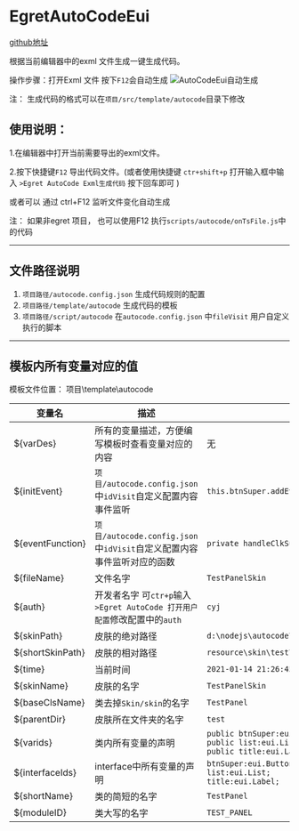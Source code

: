 # EgretAutoCodeEui

[github地址](https://github.com/chengyoujie/egretautocodeeui)

根据当前编辑器中的exml 文件生成一键生成代码。 

操作步骤：打开Exml 文件 按下`F12`会自动生成
![AutoCodeEui自动生成](https://img-blog.csdnimg.cn/20201107162857979.gif)

注： 生成代码的格式可以在`项目/src/template/autocode`目录下修改


## 使用说明：

1.在编辑器中打开当前需要导出的exml文件。

2.按下快捷键`F12` 导出代码文件。(或者使用快捷键 `ctr+shift+p` 打开输入框中输入    `>Egret AutoCode Exml生成代码` 按下回车即可 )

或者可以 通过  ctrl+F12  监听文件变化自动生成

注：
如果非egret 项目， 也可以使用F12 执行`scripts/autocode/onTsFile.js`中的代码

---
## 文件路径说明

1. `项目路径/autocode.config.json`  生成代码规则的配置
2. `项目路径/template/autocode`     生成代码的模板
3. `项目路径/script/autocode`       在`autocode.config.json` 中`fileVisit` 用户自定义执行的脚本

---


## 模板内所有变量对应的值


模板文件位置：  项目\template\autocode


|  变量名   | 描述  |  示例  |
|  ----  | ----  | ----  | 
| ${varDes}  | 所有的变量描述，方便编写模板时查看变量对应的内容 |  无 |
| ${initEvent}  | `项目/autocode.config.json`中`idVisit`自定义配置内容 事件监听 | `this.btnSuper.addEventListener(egret.TouchEvent.TOUCH_TAP, this.handleClkSuper, this)` |
| ${eventFunction}  | `项目/autocode.config.json`中`idVisit`自定义配置内容  事件监听对应的函数 | `private handleClkSuper(){		}` |
| ${fileName}  | 文件名字 | `TestPanelSkin` |
| ${auth}  | 开发者名字 可`ctr+p`输入`>Egret AutoCode 打开用户配置`修改配置中的`auth` | `cyj` |
| ${skinPath}  | 皮肤的绝对路径 | `d:\nodejs\autocode\egretautocodeeui\demo\test001\resource\skin\test\TestPanelSkin.exml` |
| ${shortSkinPath}  | 皮肤的相对路径 | `resource\skin\test\TestPanelSkin.exml` |
| ${time}  | 当前时间 | `2021-01-14 21:26:45` |
| ${skinName}  | 皮肤的名字 | `TestPanelSkin` |
| ${baseClsName}  | 类去掉`Skin/skin`的名字 | `TestPanel` |
| ${parentDir}  | 皮肤所在文件夹的名字 | `test` |
| ${varids}  | 类内所有变量的声明 | `public btnSuper:eui.Button;`<br>`public list:eui.List;`<br>`public title:eui.Label;`
| ${interfaceIds}  | interface中所有变量的声明 | `btnSuper:eui.Button;`<br>`list:eui.List;`<br>`title:eui.Label;` |
| ${shortName}  | 类的简短的名字 | `TestPanel` |
| ${moduleID}  | 类大写的名字 | `TEST_PANEL` |

